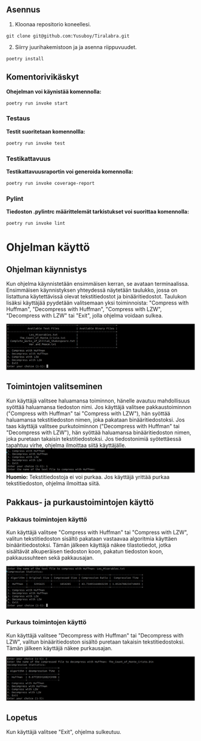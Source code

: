 ## **Asennus**
1. Kloonaa repositorio koneellesi.
```
git clone git@github.com:Yusuboy/Tiralabra.git
```
2. Siirry juurihakemistoon ja ja asenna riippuvuudet.
```
poetry install
```
## **Komentorivikäskyt**
 **Ohejelman voi käynistää komennolla:**
```bash
poetry run invoke start
```

### **Testaus**

**Testit suoritetaan komennollla:**
```bash
poetry run invoke test
```

### **Testikattavuus**
**Testikattavuusraportin voi generoida komennolla:**
```bash
poetry run invoke coverage-report
```

### **Pylint**
**Tiedoston .pylintrc määrittelemät tarkistukset voi suorittaa komennolla:**
```bash
poetry run invoke lint
```


# Ohjelman käyttö

## Ohjelman käynnistys

Kun ohjelma käynnistetään ensimmäisen kerran, se avataan terminaalissa. Ensimmäisen käynnistyksen yhteydessä näytetään taulukko, jossa on listattuna käytettävissä olevat tekstitiedostot ja binääritiedostot. Taulukon lisäksi käyttäjää pyydetään valitsemaan yksi toiminnoista: "Compress with Huffman", "Decompress with Huffman", "Compress with LZW", "Decompress with LZW" tai "Exit", jolla ohjelma voidaan sulkea.

![Taulukko alkutilanteesta](https://github.com/Yusuboy/Tiralabra/blob/main/Dokumentaatio/Viikkoraportit/alotus.png)

## Toimintojen valitseminen

Kun käyttäjä valitsee haluamansa toiminnon, hänelle avautuu mahdollisuus syöttää haluamansa tiedoston nimi. Jos käyttäjä valitsee pakkaustoiminnon ("Compress with Huffman" tai "Compress with LZW"), hän syöttää haluamansa tekstitiedoston nimen, joka pakataan binääritiedostoksi. Jos taas käyttäjä valitsee purkutoiminnon ("Decompress with Huffman" tai "Decompress with LZW"), hän syöttää haluamansa binääritiedoston nimen, joka puretaan takaisin tekstitiedostoksi. Jos tiedostonimiä syötettäessä tapahtuu virhe, ohjelma ilmoittaa siitä käyttäjälle.
![Taulukko alkutilanteesta](https://github.com/Yusuboy/Tiralabra/blob/main/Dokumentaatio/Viikkoraportit/alotus2.png) 
**Huomio:** Tekstitiedostoja ei voi purkaa. Jos käyttäjä yrittää purkaa tekstitiedoston, ohjelma ilmoittaa siitä.

## Pakkaus- ja purkaustoimintojen käyttö

### Pakkaus toimintojen käyttö

Kun käyttäjä valitsee "Compress with Huffman" tai "Compress with LZW", valitun tekstitiedoston sisältö pakataan vastaavaa algoritmia käyttäen binääritiedostoksi. Tämän jälkeen käyttäjä näkee tilastotiedot, jotka sisältävät alkuperäisen tiedoston koon, pakatun tiedoston koon, pakkaussuhteen sekä pakkausajan.

![Taulukko alkutilanteesta](https://github.com/Yusuboy/Tiralabra/blob/main/Dokumentaatio/Viikkoraportit/alotus3.png) 

### Purkaus toimintojen käyttö

Kun käyttäjä valitsee "Decompress with Huffman" tai "Decompress with LZW", valitun binääritiedoston sisältö puretaan takaisin tekstitiedostoksi. Tämän jälkeen käyttäjä näkee purkausajan.

![Taulukko alkutilanteesta](https://github.com/Yusuboy/Tiralabra/blob/main/Dokumentaatio/Viikkoraportit/alotus4.png) 


## Lopetus

Kun käyttäjä valitsee "Exit", ohjelma sulkeutuu.
